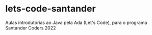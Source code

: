 # lets-code-santander
Aulas introdutórias ao Java pela Ada (Let's Code), para o programa Santander Coders 2022
